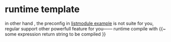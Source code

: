 # runtime template

in other hand , the preconfig in [listmodule example](dada) is not suite for you,  regular support other powerfull feature for you—— runtime compile with {{~ some expression return string to be compiled }}


